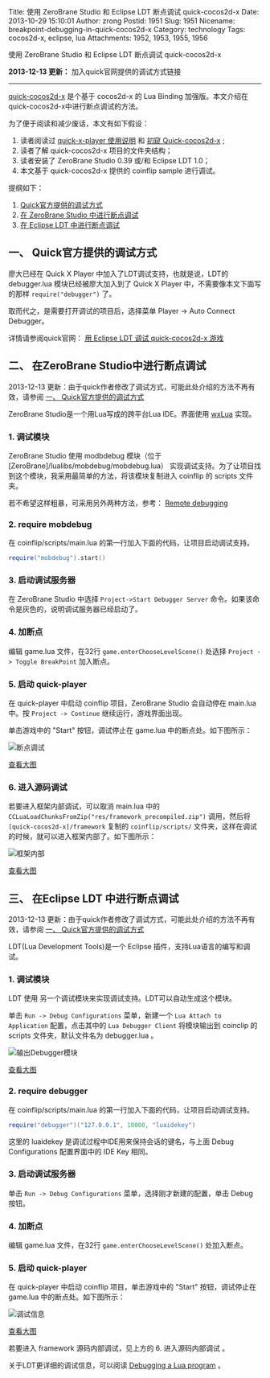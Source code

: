 Title: 使用 ZeroBrane Studio 和 Eclipse LDT 断点调试 quick-cocos2d-x
Date: 2013-10-29 15:10:01
Author: zrong
Postid: 1951
Slug: 1951
Nicename: breakpoint-debugging-in-quick-cocos2d-x
Category: technology
Tags: cocos2d-x, eclipse, lua
Attachments: 1952, 1953, 1955, 1956

使用 ZeroBrane Studio 和 Eclipse LDT 断点调试 quick-cocos2d-x

**2013-12-13 更新：** 加入quick官网提供的调试方式链接
<hr>

[quick-cocos2d-x][quick] 是个基于 cocos2d-x 的 Lua Binding 加强版。本文介绍在quick-cocos2d-x中进行断点调试的方法。

为了便于阅读和减少废话，本文有如下假设：

1. 读者阅读过 [quick-x-player 使用说明][quickplayer] 和 [初窥 Quick-cocos2d-x][quickfirst] ;
2. 读者了解 quick-cocos2d-x 项目的文件夹结构；
3. 读者安装了 ZeroBrane Studio 0.39 或/和 Eclipse LDT 1.0；
3. 本文基于 quick-cocos2d-x 提供的 coinflip sample 进行调试。

提纲如下：

1. [Quick官方提供的调试方式](#quick)
1. [在 ZeroBrane Studio 中进行断点调试](#zbs)
2. [在 Eclipse LDT 中进行断点调试](#ldt)

<!--more-->

<a name="quick"></a>
## 一、 Quick官方提供的调试方式

廖大已经在 Quick X Player 中加入了LDT调试支持，也就是说，LDT的 debugger.lua 模块已经被廖大加入到了 Quick X Player 中，不需要像本文下面写的那样 `require("debugger")` 了。

取而代之，是需要打开调试的项目后，选择菜单 Player -> Auto Connect Debugger。

详情请参阅quick官网： [用 Eclipse LDT 调试 quick-cocos2d-x 游戏][official]

<a name="zbs"></a>
## 二、 在ZeroBrane Studio中进行断点调试

2013-12-13 更新：由于quick作者修改了调试方式，可能此处介绍的方法不再有效，请参阅 [一、 Quick官方提供的调试方式](#quick)

ZeroBrane Studio是一个用Lua写成的跨平台Lua IDE。界面使用 [wxLua][wxlua] 实现。

### 1. 调试模块

ZeroBrane Studio 使用 modbdebug 模块（位于 [ZeroBrane]/lualibs/mobdebug/mobdebug.lua） 实现调试支持。为了让项目找到这个模块，我采用最简单的方法，将该模块复制进入 coinflip 的 scripts 文件夹。

若不希望这样粗暴，可采用另外两种方法，参考： [Remote debugging][zbdebugging]

### 2. require mobdebug

在 coinflip/scripts/main.lua 的第一行加入下面的代码，让项目启动调试支持。

``` lua
require("mobdebug").start()
```

### 3. 启动调试服务器

在 ZeroBrane Studio 中选择 `Project->Start Debugger Server` 命令。如果该命令是灰色的，说明调试服务器已经启动了。

### 4. 加断点

编辑 game.lua 文件，在32行 `game.enterChooseLevelScene()` 处选择 `Project -> Toggle BreakPoint` 加入断点。

### 5. 启动 quick-player

在 quick-player 中启动 coinflip 项目，ZeroBrane Studio 会自动停在 main.lua 中。按 `Project -> Continue` 继续运行，游戏界面出现。

单击游戏中的 "Start" 按钮，调试停止在 game.lua 中的断点处。如下图所示：

![断点调试][zbdebug1]  

[查看大图][zbdebug1]

### 6. 进入源码调试

若要进入框架内部调试，可以取消 main.lua 中的 `CCLuaLoadChunksFromZip("res/framework_precompiled.zip")` 调用，然后将 `[quick-cocos2d-x]/framework` 复制的 `coinflip/scripts/` 文件夹，这样在调试的时候，就可以进入框架内部了。如下图所示：

![框架内部][zbdebug2]  

[查看大图][zbdebug2]

<a name="ldt"></a>
## 三、 在Eclipse LDT 中进行断点调试

2013-12-13 更新：由于quick作者修改了调试方式，可能此处介绍的方法不再有效，请参阅 [一、 Quick官方提供的调试方式](#quick)

LDT(Lua Development Tools)是一个 Eclipse 插件，支持Lua语言的编写和调试。

### 1. 调试模块

LDT 使用 另一个调试模块来实现调试支持。LDT可以自动生成这个模块。

单击 `Run -> Debug Configurations` 菜单，新建一个 `Lua Attach to Application` 配置，点击其中的 `Lua Debugger Client` 将模块输出到 coinclip 的 scripts 文件夹，默认文件名为 debugger.lua 。

![输出Debugger模块][ldtdebug1]

[查看大图][ldtdebug1]

### 2. require debugger

在 coinflip/scripts/main.lua 的第一行加入下面的代码，让项目启动调试支持。

``` lua
require("debugger")("127.0.0.1", 10000, "luaidekey")
```

这里的 luaidekey 是调试过程中IDE用来保持会话的键名，与上面 Debug Configurations 配置界面中的 IDE Key 相同。

### 3. 启动调试服务器

单击 `Run -> Debug Configurations` 菜单，选择刚才新建的配置，单击 Debug 按钮。

### 4. 加断点

编辑 game.lua 文件，在32行 `game.enterChooseLevelScene()` 处加入断点。

### 5. 启动 quick-player

在 quick-player 中启动 coinflip 项目，单击游戏中的 "Start" 按钮，调试停止在 game.lua 中的断点处。如下图所示：

![调试信息][ldtdebug2]

[查看大图][ldtdebug2]

若要进入 framework 源码内部调试，见上方的 6. 进入源码内部调试 。

关于LDT更详细的调试信息，可以阅读 [Debugging a Lua program][ldtdebug] 。

[quick]: http://quick-x.com/
[quickplayer]: http://cn.quick-x.com/?p=39
[quickfirst]: http://dualface.github.io/blog/2013/07/31/quick-first-time/
[wxlua]: http://wxlua.sourceforge.net/
[zbdebugging]: http://studio.zerobrane.com/doc-remote-debugging.html#setup_environment_for_debugging
[ldt]: http://www.eclipse.org/koneki/ldt/
[ldtdebug]: http://wiki.eclipse.org/Koneki/LDT/Developer_Area/User_Guides/User_Guide_1.0#Debugging_a_Lua_program
[official]: http://cn.quick-x.com/?p=1527

[zbdebug1]: /wp-content/uploads/2013/10/zbdebug1.png
[zbdebug2]: /wp-content/uploads/2013/10/zbdebug2.png
[ldtdebug1]: /wp-content/uploads/2013/10/ldtdebug1.png
[ldtdebug2]: /wp-content/uploads/2013/10/ldtdebug2.png
